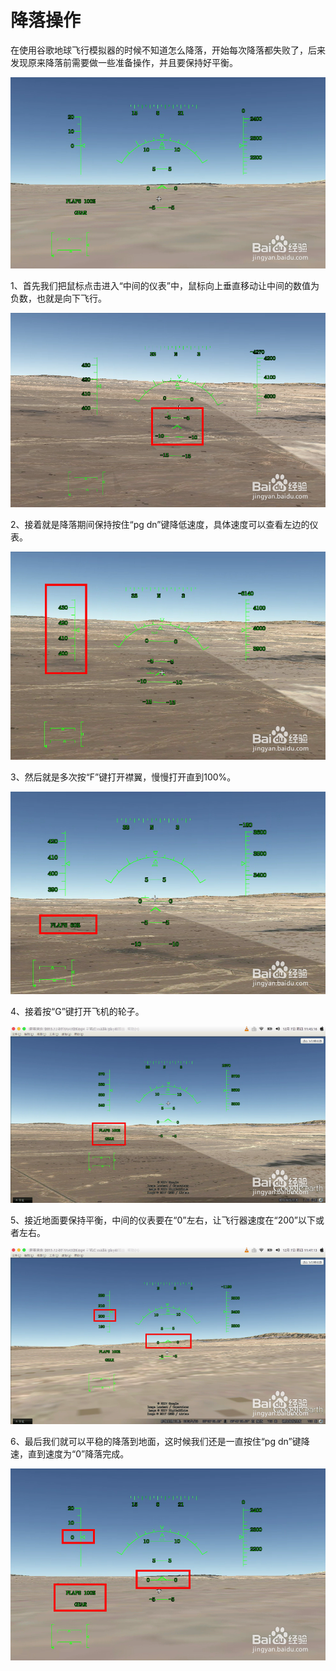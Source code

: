 # 降落操作


在使用谷歌地球飞行模拟器的时候不知道怎么降落，开始每次降落都失败了，后来发现原来降落前需要做一些准备操作，并且要保持好平衡。

![保持平衡](/imgs/landing01.jpg)

1、首先我们把鼠标点击进入“中间的仪表”中，鼠标向上垂直移动让中间的数值为负数，也就是向下飞行。

![保持平衡](/imgs/landing02.jpg)

2、接着就是降落期间保持按住“pg dn”键降低速度，具体速度可以查看左边的仪表。

![保持平衡](/imgs/landing03.jpg)

3、然后就是多次按“F”键打开襟翼，慢慢打开直到100%。

![保持平衡](/imgs/landing04.jpg)

4、接着按“G”键打开飞机的轮子。

![保持平衡](/imgs/landing05.jpg)

5、接近地面要保持平衡，中间的仪表要在“0”左右，让飞行器速度在“200”以下或者左右。

![保持平衡](/imgs/landing06.jpg)

6、最后我们就可以平稳的降落到地面，这时候我们还是一直按住“pg dn”键降速，直到速度为“0”降落完成。

![保持平衡](/imgs/landing07.jpg)

